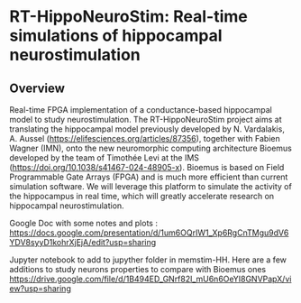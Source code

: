 # RT-HippoNeuroStim: Real-time simulations of hippocampal neurostimulation

## Overview

Real-time FPGA implementation of a conductance-based hippocampal model to study neurostimulation.
The RT-HippoNeuroStim project aims at translating the hippocampal model previously developed by N. Vardalakis, A. Aussel (https://elifesciences.org/articles/87356), together with Fabien Wagner (IMN), onto the new neuromorphic computing architecture Bioemus developed by the team of Timothée Levi at the IMS (https://doi.org/10.1038/s41467-024-48905-x). Bioemus is based on Field Programmable Gate Arrays (FPGA) and is much more efficient than current simulation software. We will leverage this platform to simulate the activity of the hippocampus in real time, which will greatly accelerate research on hippocampal neurostimulation.

Google Doc with some notes and plots : https://docs.google.com/presentation/d/1um6OQrIW1_Xp6RgCnTMgu9dV6YDV8syyD1kohrXjEjA/edit?usp=sharing

Jupyter notebook to add to jupyther folder in memstim-HH. Here are a few additions to study neurons properties to compare with Bioemus ones https://drive.google.com/file/d/1B494ED_GNrf82l_mU6n6OeYI8GNVPapX/view?usp=sharing 

